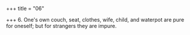 +++
title = "06"

+++
6. One's own couch, seat, clothes, wife, child, and waterpot are pure for oneself; but for strangers they are impure.
